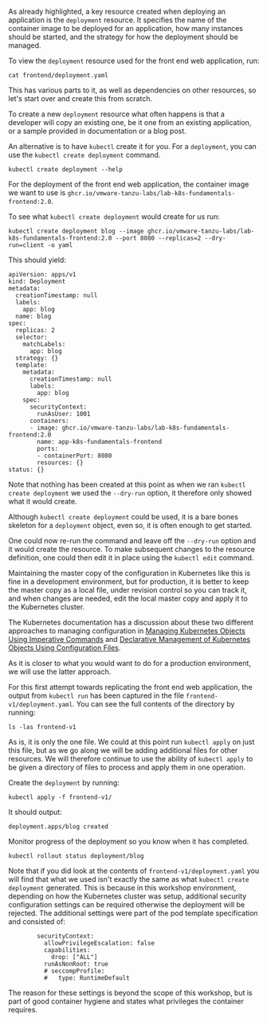 As already highlighted, a key resource created when deploying an application is the `deployment` resource. It specifies the name of the container image to be deployed for an application, how many instances should be started, and the strategy for how the deployment should be managed.

To view the `deployment` resource used for the front end web application, run:

```execute
cat frontend/deployment.yaml
```

This has various parts to it, as well as dependencies on other resources, so let's start over and create this from scratch.

To create a new `deployment` resource what often happens is that a developer will copy an existing one, be it one from an existing application, or a sample provided in documentation or a blog post.

An alternative is to have `kubectl` create it for you. For a `deployment`, you can use the `kubectl create deployment` command.

```execute
kubectl create deployment --help
```

For the deployment of the front end web application, the container image we want to use is `ghcr.io/vmware-tanzu-labs/lab-k8s-fundamentals-frontend:2.0`.

To see what `kubectl create deployment` would create for us run:

```execute
kubectl create deployment blog --image ghcr.io/vmware-tanzu-labs/lab-k8s-fundamentals-frontend:2.0 --port 8080 --replicas=2 --dry-run=client -o yaml
```

This should yield:

```
apiVersion: apps/v1
kind: Deployment
metadata:
  creationTimestamp: null
  labels:
    app: blog
  name: blog
spec:
  replicas: 2
  selector:
    matchLabels:
      app: blog
  strategy: {}
  template:
    metadata:
      creationTimestamp: null
      labels:
        app: blog
    spec:
      securityContext:
        runAsUser: 1001
      containers:
      - image: ghcr.io/vmware-tanzu-labs/lab-k8s-fundamentals-frontend:2.0
        name: app-k8s-fundamentals-frontend
        ports:
        - containerPort: 8080
        resources: {}
status: {}
```

Note that nothing has been created at this point as when we ran `kubectl create deployment` we used the `--dry-run` option, it therefore only showed what it would create.

Although `kubectl create deployment` could be used, it is a bare bones skeleton for a `deployment` object, even so, it is often enough to get started.

One could now re-run the command and leave off the `--dry-run` option and it would create the resource. To make subsequent changes to the resource definition, one could then edit it in place using the `kubectl edit` command.

Maintaining the master copy of the configuration in Kubernetes like this is fine in a development environment, but for production, it is better to keep the master copy as a local file, under revision control so you can track it, and when changes are needed, edit the local master copy and apply it to the Kubernetes cluster.

The Kubernetes documentation has a discussion about these two different approaches to managing configuration in [Managing Kubernetes Objects Using Imperative Commands](https://kubernetes.io/docs/tasks/manage-kubernetes-objects/imperative-command/) and [Declarative Management of Kubernetes Objects Using Configuration Files](https://kubernetes.io/docs/tasks/manage-kubernetes-objects/declarative-config/).

As it is closer to what you would want to do for a production environment, we will use the latter approach.

For this first attempt towards replicating the front end web application, the output from `kubectl run` has been captured in the file `frontend-v1/deployment.yaml`. You can see the full contents of the directory by running:

```execute
ls -las frontend-v1
```

As is, it is only the one file. We could at this point run `kubectl apply` on just this file, but as we go along we will be adding additional files for other resources. We will therefore continue to use the ability of `kubectl apply` to be given a directory of files to process and apply them in one operation.

Create the `deployment` by running:

```execute
kubectl apply -f frontend-v1/
```

It should output:

```
deployment.apps/blog created
```

Monitor progress of the deployment so you know when it has completed.

```execute
kubectl rollout status deployment/blog
```

Note that if you did look at the contents of `frontend-v1/deployment.yaml` you will find that what we used isn't exactly the same as what `kubectl create deployment` generated. This is because in this workshop environment, depending on how the Kubernetes cluster was setup, additional security configuration settings can be required otherwise the deployment will be rejected. The additional settings were part of the pod template specification and consisted of:

```
        securityContext:
          allowPrivilegeEscalation: false
          capabilities:
            drop: ["ALL"]
          runAsNonRoot: true
          # seccompProfile:
          #   type: RuntimeDefault
```

The reason for these settings is beyond the scope of this workshop, but is part of good container hygiene and states what privileges the container requires.
